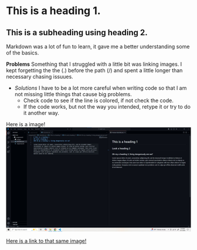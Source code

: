 # This is a heading 1.
## This is a subheading using heading 2.

Markdown was a lot of fun to learn, it gave me a better understanding some of the basics. 

**Problems**
Something that I struggled with a little bit was linking images. I kept forgetting the the (.) before the path (/) and spent a little longer than necessary chasing issuues. 

- *Solutions* I have to be a lot more careful when writing code so that I am not missing little things that cause big problems.
   - Check code to see if the line is colored, if not check the code.
   - If the code works, but not the way you intended, retype it or try to do it another way.
 
Here is a image!
![screenshot](./images/screenshot.jpg)

[Here is a link to that same image!](./images/screenshot.jpg)

